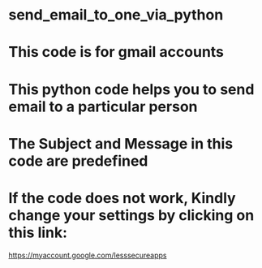 # send_email_to_one_via_python

# This code is for gmail accounts

# This python code helps you to send email to a particular person

# The Subject and Message in this code are predefined

# If the code does not work, Kindly change your settings by clicking on this link:

https://myaccount.google.com/lesssecureapps
